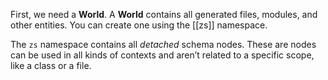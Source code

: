 First, we need a **World**. A **World** contains all generated files, modules, and other entities. You can create one using the [[zs]] namespace.

The `zs` namespace contains all *detached* schema nodes. These are nodes can be used in all kinds of contexts and aren’t related to a specific scope, like a class or a file.


